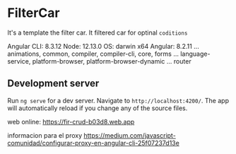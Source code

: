 # FilterCar

It's a template the filter car. It filtered car for optinal `coditions`

Angular CLI: 8.3.12
Node: 12.13.0
OS: darwin x64
Angular: 8.2.11
... animations, common, compiler, compiler-cli, core, forms
... language-service, platform-browser, platform-browser-dynamic
... router

## Development server

Run `ng serve` for a dev server. Navigate to `http://localhost:4200/`. The app will automatically reload if you change any of the source files.

web online:
https://fir-crud-b03d8.web.app

informacion para el proxy
https://medium.com/javascript-comunidad/configurar-proxy-en-angular-cli-25f07237d13e
